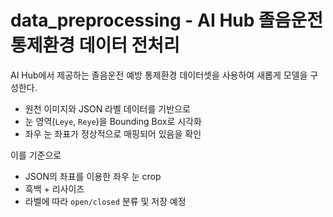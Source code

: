 # data_preprocessing - AI Hub 졸음운전 통제환경 데이터 전처리

AI Hub에서 제공하는 졸음운전 예방 통제환경 데이터셋을 사용하여 새롭게 모델을 구성한다.  
- 원천 이미지와 JSON 라벨 데이터를 기반으로
- 눈 영역(`Leye`, `Reye`)을 Bounding Box로 시각화
- 좌우 눈 좌표가 정상적으로 매핑되어 있음을 확인


이를 기준으로
- JSON의 좌표를 이용한 좌우 눈 crop
- 흑백 + 리사이즈
- 라벨에 따라 `open/closed` 분류 및 저장 예정